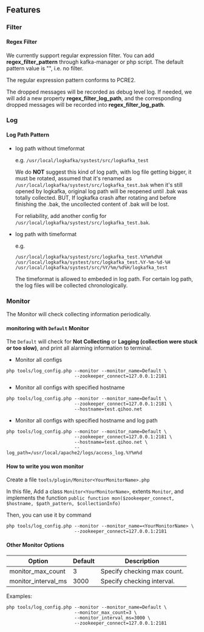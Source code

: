 ## Features

### <a name="Filter"></a>Filter

#### <a name="Regex Filter"></a>Regex Filter

  We currently support regular expression filter. You can add **regex\_filter\_pattern** through kafka-manager or php script. The default pattern value is "", i.e. no filter.

  The regular expression pattern conforms to PCRE2.

  The dropped messages will be recorded as debug level log. If needed, we will add a new property **regex\_filter\_log\_path**, and the corresponding dropped messages will be recorded into **regex\_filter\_log\_path**.

### <a name="Log"></a>Log

#### <a name="Log Path Pattern"></a>Log Path Pattern

* log path without timeformat
  
  e.g. `/usr/local/logkafka/systest/src/logkafka_test`

  We do **NOT** suggest this kind of log path, with log file getting bigger, it must be rotated, assumed that it's renamed as `/usr/local/logkafka/systest/src/logkafka_test.bak` when it's still opened by logkafka, original log path will be reopened until .bak was totally collected. BUT, If logkafka crash after rotating and before finishing the .bak, the uncollected content of .bak will be lost.
  
  For reliability, add another config for `/usr/local/logkafka/systest/src/logkafka_test.bak`.
  
* log path with timeformat

  e.g. 
  
  ```
  /usr/local/logkafka/systest/src/logkafka_test.%Y%m%d%H
  /usr/local/logkafka/systest/src/logkafka_test.%Y-%m-%d-%H
  /usr/local/logkafka/systest/src/%Y/%m/%d%H/logkafka_test
  ```
  
  The timeformat is allowed to embeded in log path. For certain log path, the log files will be collected chronologically.
  
### Monitor

The Monitor will check collecting information periodically.

#### monitoring with ```Default``` Monitor

The ```Default``` will check for **Not Collecting** or **Lagging (collection were stuck or too slow)**, and print all alarming information to terminal.

* Monitor all configs

```
php tools/log_config.php --monitor --monitor_name=Default \
                         --zookeeper_connect=127.0.0.1:2181
```

* Monitor all configs with specified hostname

```
php tools/log_config.php --monitor --monitor_name=Default \
                         --zookeeper_connect=127.0.0.1:2181 \
                         --hostname=test.qihoo.net
```

* Monitor all configs with specified hostname and log path

```
php tools/log_config.php --monitor --monitor_name=Default \
                         --zookeeper_connect=127.0.0.1:2181 \
                         --hostname=test.qihoo.net \
                         --log_path=/usr/local/apache2/logs/access_log.%Y%m%d
```

#### How to write you won monitor

Create a file ```tools/plugin/Monitor<YourMonitorName>.php```

In this file, Add a class ```Monitor<YourMonitorName>```, extents ```Monitor```, and implements the function ```public function mon($zookeeper_connect, $hostname, $path_pattern, $collectionInfo)```

Then, you can use it by command

```
php tools/log_config.php --monitor --monitor_name=<YourMonitorName> \
                         --zookeeper_connect=127.0.0.1:2181
```

#### Other Monitor Options

|   Option            |     Default      |    Description  |
|---------------------|------------------|-----------------|
| monitor_max_count   |        3         |  Specify checking max count. |
| monitor_interval_ms |       3000       |  Specify checking interval.  |

Examples:

```
php tools/log_config.php --monitor --monitor_name=Default \
                         --monitor_max_count=3 \
                         --monitor_interval_ms=3000 \
                         --zookeeper_connect=127.0.0.1:2181
```






